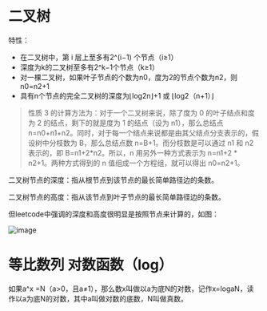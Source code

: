 
# 二叉树

特性：
* 在二叉树中，第 i 层上至多有2^(i−1) 个节点（i≥1）
* 深度为k的二叉树至多有2^k−1个节点（k≥1）
* 对一棵二叉树，如果叶子节点的个数为n0，度为2的节点个数为n2，则n0=n2+1
* 具有n个节点的完全二叉树的深度为⌊log2n⌋+1 或 ⌊log2（n+1）⌋

> 性质 3 的计算方法为：对于一个二叉树来说，除了度为 0 的叶子结点和度为 2 的结点，剩下的就是度为 1 的结点（设为 n1），那么总结点 n=n0+n1+n2。同时，对于每一个结点来说都是由其父结点分支表示的，假设树中分枝数为 B，那么总结点数 n=B+1。而分枝数是可以通过 n1 和 n2 表示的，即 B=n1+2*n2。所以，n 用另外一种方式表示为 n=n1+2 * n2+1。两种方式得到的 n 值组成一个方程组，就可以得出 n0=n2+1。

二叉树节点的深度：指从根节点到该节点的最长简单路径边的条数。

二叉树节点的高度：指从该节点到叶子节点的最长简单路径边的条数。

但leetcode中强调的深度和高度很明显是按照节点来计算的，如图：

![image](https://github.com/ProgrammerGoGo/document/assets/98639494/5319f0c2-1b27-4465-ab7e-295d183533a8)


# 等比数列 对数函数（log）
如果a^x =N（a>0，且a≠1），那么数x叫做以a为底N的对数，记作x=logaN，读作以a为底N的对数，其中a叫做对数的底数，N叫做真数。














